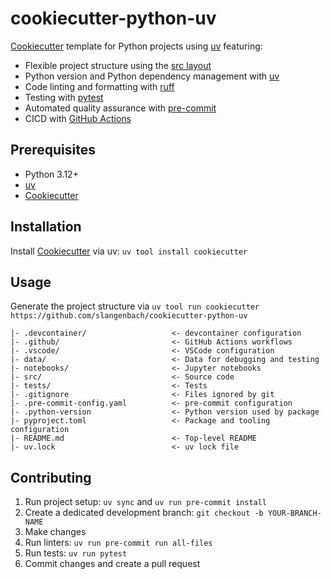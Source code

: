 # cookiecutter-python-uv

[Cookiecutter][1] template for Python projects using [uv][2] featuring:

- Flexible project structure using the [src layout][3]
- Python version and Python dependency management with [uv][2]
- Code linting and formatting with [ruff][4]
- Testing with [pytest][5]
- Automated quality assurance with [pre-commit][6]
- CICD with [GitHub Actions][7]

## Prerequisites

- Python 3.12+
- [uv][2]
- [Cookiecutter][1]

## Installation

Install [Cookiecutter][1] via uv: `uv tool install cookiecutter`

## Usage

Generate the project structure via `uv tool run cookiecutter https://github.com/slangenbach/cookiecutter-python-uv`

```
|- .devcontainer/                   <- devcontainer configuration
|- .github/                         <- GitHub Actions workflows
|- .vscode/                         <- VSCode configuration
|- data/                            <- Data for debugging and testing
|- notebooks/                       <- Jupyter notebooks
|- src/                             <- Source code
|- tests/                           <- Tests
|- .gitignore                       <- Files ignored by git
|- .pre-commit-config.yaml          <- pre-commit configuration
|- .python-version                  <- Python version used by package
|- pyproject.toml                   <- Package and tooling configuration
|- README.md                        <- Top-level README
|- uv.lock                          <- uv lock file
```

## Contributing

1. Run project setup: `uv sync` and `uv run pre-commit install`
1. Create a dedicated development branch: `git checkout -b YOUR-BRANCH-NAME`
1. Make changes
1. Run linters: `uv run pre-commit run all-files`
1. Run tests: `uv run pytest`
1. Commit changes and create a pull request


[1]: https://github.com/cookiecutter/cookiecutter
[2]: https://docs.astral.sh/uv/
[3]: https://packaging.python.org/en/latest/discussions/src-layout-vs-flat-layout/
[4]: https://docs.astral.sh/ruff/
[5]: https://docs.pytest.org/en/stable/
[6]: https://pre-commit.com/
[7]: https://docs.github.com/en/actions
